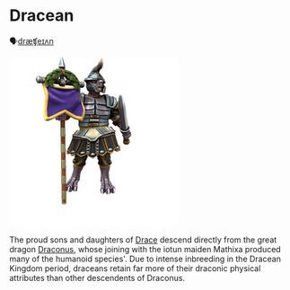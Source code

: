 # Dracean
🗣[dræʧeɪʌn]()

![](dracean.png)

The proud sons and daughters of [Drace](../../Locations/Drace/Drace.md) descend directly from the great dragon [Draconus](../../People/Dragons/Draconus.md), whose joining with the iotun maiden Mathixa produced many of the humanoid species'. Due to intense inbreeding in the Dracean Kingdom period, draceans retain far more of their draconic physical attributes than other descendents of Draconus.
